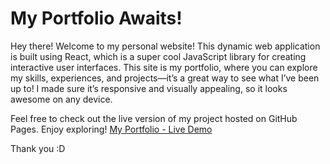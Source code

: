 # My Portfolio Awaits!

Hey there! Welcome to my personal website! This dynamic web application is built using React, which is a super cool JavaScript library for creating interactive user interfaces. This site is my portfolio, where you can explore my skills, experiences, and projects—it’s a great way to see what I’ve been up to! I made sure it’s responsive and visually appealing, so it looks awesome on any device.

Feel free to check out the live version of my project hosted on GitHub Pages. Enjoy exploring!
[My Portfolio - Live Demo](https://abigail-alem.github.io/Abby-Insights/)

Thank you :D
